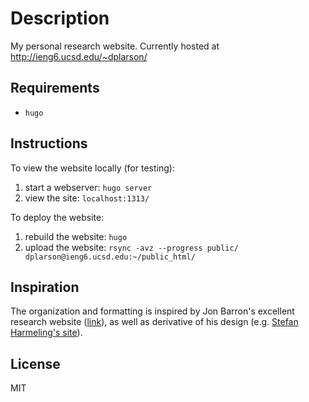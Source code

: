 # Description
My personal research website. Currently hosted at http://ieng6.ucsd.edu/~dplarson/

## Requirements
- ``hugo``

## Instructions
To view the website locally (for testing):

1. start a webserver: ``hugo server``
2. view the site: ``localhost:1313/``

To deploy the website:

1. rebuild the website: ``hugo``
2. upload the website: ``rsync -avz --progress public/ dplarson@ieng6.ucsd.edu:~/public_html/``

## Inspiration
The organization and formatting is inspired by Jon Barron's excellent research website ([link](http://www.cs.berkeley.edu/~barron/)), as well as derivative of his design (e.g. [Stefan Harmeling's site](http://people.kyb.tuebingen.mpg.de/harmeling/)).

## License
MIT
